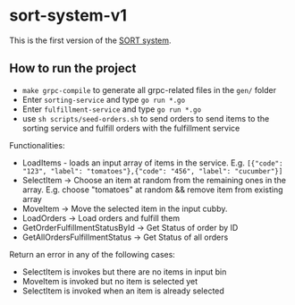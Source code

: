 # sort-system-v1

This is the first version of the [SORT system](https://www.youtube.com/watch?v=BQDliV7w7_8).

## How to run the project
 * `make grpc-compile` to generate all grpc-related files in the `gen/` folder
 * Enter `sorting-service` and type `go run *.go`
 * Enter `fulfillment-service` and type `go run *.go`
 * use `sh scripts/seed-orders.sh` to send orders to send items to the sorting service and fulfill orders with the fulfillment service

Functionalities:
 * LoadItems - loads an input array of items in the service. E.g. `[{"code": "123", "label": "tomatoes"},{"code": "456", "label": "cucumber"}]`
 * SelectItem -> Choose an item at random from the remaining ones in the array. E.g. choose "tomatoes" at random && remove item from existing array
 * MoveItem -> Move the selected item in the input cubby.
 * LoadOrders -> Load orders and fulfill them
 * GetOrderFulfillmentStatusById -> Get Status of order by ID
 * GetAllOrdersFulfillmentStatus -> Get Status of all orders
 
Return an error in any of the following cases:
 * SelectItem is invokes but there are no items in input bin
 * MoveItem is invoked but no item is selected yet
 * SelectItem is invoked when an item is already selected

